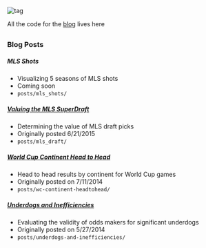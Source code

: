 ![tag](http://static1.squarespace.com/static/55383305e4b01eb10801ac14/t/55384d34e4b01ab27b44837d/1434983076244/?format=1500w)

All the code for the [blog](http://www.soccerstatistically.com/) lives here

##

### Blog Posts

##### MLS Shots

* Visualizing 5 seasons of MLS shots
* Coming soon
* ```posts/mls_shots/```

##### [Valuing the MLS SuperDraft](http://www.soccerstatistically.com/blog/2015/6/18/valuing-the-mls-superdraft)

* Determining the value of MLS draft picks
* Originally posted 6/21/2015
* ```posts/mls_draft/```

##### [World Cup Continent Head to Head](http://www.soccerstatistically.com/blog/2014/7/11/world-cup-performance-by-continent-lots-of-graphs.html)

* Head to head results by continent for World Cup games
* Originally posted on 7/11/2014
* ```posts/wc-continent-headtohead/```

##### [Underdogs and Inefficiencies](http://www.soccerstatistically.com/blog/2014/5/27/underdogs-and-inefficiencies.html)

* Evaluating the validity of odds makers for significant underdogs
* Originally posted on 5/27/2014
* ```posts/underdogs-and-inefficiencies/```